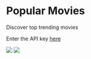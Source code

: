 # Popular Movies

Discover top trending movies 

Enter the API key [here](https://github.com/yask123/PopularMoviesFinal/blob/master/app/src/main/java/com/example/yask/popularmoviesfinal/IMDBClient.java#L16)

<img src="http://i.imgur.com/ag0RwuI.png" />
<img src="http://i.imgur.com/ntQmbc3.jpg" />
